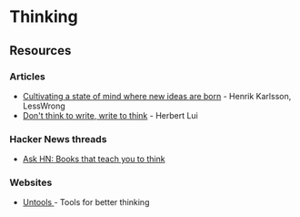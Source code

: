 # Thinking

## Resources

### Articles

* [Cultivating a state of mind where new ideas are born](https://www.lesswrong.com/posts/R5yL6oZxqJfmqnuje/cultivating-a-state-of-mind-where-new-ideas-are-born) - Henrik Karlsson, LessWrong
* [Don't think to write, write to think](https://herbertlui.net/dont-think-to-write-write-to-think/) - Herbert Lui

### Hacker News threads

* [Ask HN: Books that teach you to think](https://news.ycombinator.com/item?id=33224904)

### Websites

* [Untools ](https://untools.co/)- Tools for better thinking
